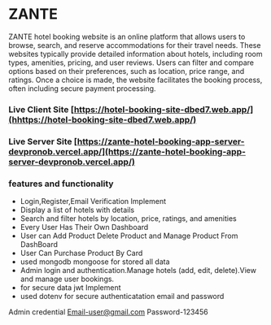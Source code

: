 # ZANTE

ZANTE hotel booking website is an online platform that allows users to browse, search, and reserve accommodations for their travel needs. These websites typically provide detailed information about hotels, including room types, amenities, pricing, and user reviews. Users can filter and compare options based on their preferences, such as location, price range, and ratings. Once a choice is made, the website facilitates the booking process, often including secure payment processing.

### Live Client Site [https://hotel-booking-site-dbed7.web.app/](hhttps://hotel-booking-site-dbed7.web.app/)
### Live Server Site [https://zante-hotel-booking-app-server-devpronob.vercel.app/](https://zante-hotel-booking-app-server-devpronob.vercel.app/)


 ### features and functionality

- Login,Register,Email Verification Implement
- Display a list of hotels with details
- Search and filter hotels by location, price, ratings, and amenities
- Every User Has Their Own Dashboard
- User can Add Product Delete Product and Manage Product From DashBoard
- User Can Purchase Product By Card
- used mongodb mongoose  for stored all data
- Admin login and authentication.Manage hotels (add, edit, delete).View and manage user bookings.
- for secure data jwt Implement
- used dotenv for secure authenticatation email and password

Admin credential
Email-user@gmail.com
Password-123456
